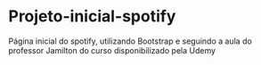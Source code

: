 # Projeto-inicial-spotify
 Página inicial do spotify, utilizando Bootstrap e seguindo a aula do professor Jamilton do curso disponibilizado pela Udemy
